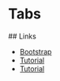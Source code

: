 # Tabs

## Links

- [Bootstrap](https://getbootstrap.com/docs/4.3/components/navs/#tabs)
- [Tutorial](https://alligator.io/react/tabs-component/)
- [Tutorial](https://medium.com/dailyjs/how-to-create-react-tabs-using-contextapi-932c7bec35c7)
